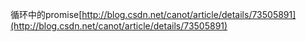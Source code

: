 循环中的promise[http://blog.csdn.net/canot/article/details/73505891](http://blog.csdn.net/canot/article/details/73505891)





